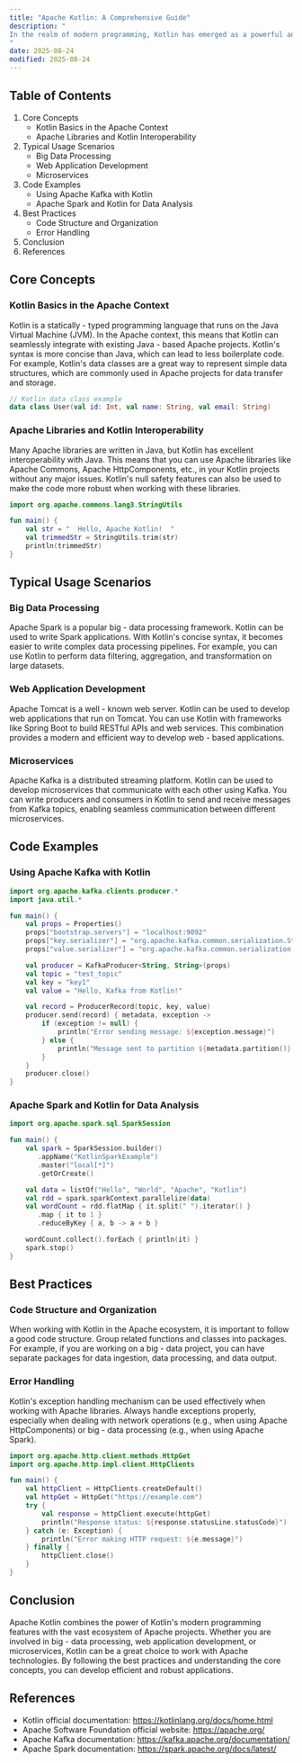 ```yaml
---
title: "Apache Kotlin: A Comprehensive Guide"
description: "
In the realm of modern programming, Kotlin has emerged as a powerful and versatile language, known for its concise syntax, interoperability with Java, and enhanced null safety. Apache, on the other hand, is a well - known open - source foundation that hosts a plethora of projects. When we talk about Apache Kotlin, we are essentially looking at the intersection of Kotlin's capabilities and the infrastructure, libraries, and frameworks provided by the Apache Software Foundation.  This blog post aims to explore the core concepts, typical usage scenarios, and best practices related to leveraging Kotlin within the Apache ecosystem. Whether you are building data - intensive applications, web services, or working on big data projects, understanding how to combine Kotlin with Apache technologies can significantly enhance your development experience.
"
date: 2025-08-24
modified: 2025-08-24
---
```


## Table of Contents
1. Core Concepts
    - Kotlin Basics in the Apache Context
    - Apache Libraries and Kotlin Interoperability
2. Typical Usage Scenarios
    - Big Data Processing
    - Web Application Development
    - Microservices
3. Code Examples
    - Using Apache Kafka with Kotlin
    - Apache Spark and Kotlin for Data Analysis
4. Best Practices
    - Code Structure and Organization
    - Error Handling
5. Conclusion
6. References

## Core Concepts

### Kotlin Basics in the Apache Context
Kotlin is a statically - typed programming language that runs on the Java Virtual Machine (JVM). In the Apache context, this means that Kotlin can seamlessly integrate with existing Java - based Apache projects. Kotlin's syntax is more concise than Java, which can lead to less boilerplate code. For example, Kotlin's data classes are a great way to represent simple data structures, which are commonly used in Apache projects for data transfer and storage.

```kotlin
// Kotlin data class example
data class User(val id: Int, val name: String, val email: String)
```

### Apache Libraries and Kotlin Interoperability
Many Apache libraries are written in Java, but Kotlin has excellent interoperability with Java. This means that you can use Apache libraries like Apache Commons, Apache HttpComponents, etc., in your Kotlin projects without any major issues. Kotlin's null safety features can also be used to make the code more robust when working with these libraries.

```kotlin
import org.apache.commons.lang3.StringUtils

fun main() {
    val str = "  Hello, Apache Kotlin!  "
    val trimmedStr = StringUtils.trim(str)
    println(trimmedStr)
}
```

## Typical Usage Scenarios

### Big Data Processing
Apache Spark is a popular big - data processing framework. Kotlin can be used to write Spark applications. With Kotlin's concise syntax, it becomes easier to write complex data processing pipelines. For example, you can use Kotlin to perform data filtering, aggregation, and transformation on large datasets.

### Web Application Development
Apache Tomcat is a well - known web server. Kotlin can be used to develop web applications that run on Tomcat. You can use Kotlin with frameworks like Spring Boot to build RESTful APIs and web services. This combination provides a modern and efficient way to develop web - based applications.

### Microservices
Apache Kafka is a distributed streaming platform. Kotlin can be used to develop microservices that communicate with each other using Kafka. You can write producers and consumers in Kotlin to send and receive messages from Kafka topics, enabling seamless communication between different microservices.

## Code Examples

### Using Apache Kafka with Kotlin
```kotlin
import org.apache.kafka.clients.producer.*
import java.util.*

fun main() {
    val props = Properties()
    props["bootstrap.servers"] = "localhost:9092"
    props["key.serializer"] = "org.apache.kafka.common.serialization.StringSerializer"
    props["value.serializer"] = "org.apache.kafka.common.serialization.StringSerializer"

    val producer = KafkaProducer<String, String>(props)
    val topic = "test_topic"
    val key = "key1"
    val value = "Hello, Kafka from Kotlin!"

    val record = ProducerRecord(topic, key, value)
    producer.send(record) { metadata, exception ->
        if (exception != null) {
            println("Error sending message: ${exception.message}")
        } else {
            println("Message sent to partition ${metadata.partition()} at offset ${metadata.offset()}")
        }
    }
    producer.close()
}
```

### Apache Spark and Kotlin for Data Analysis
```kotlin
import org.apache.spark.sql.SparkSession

fun main() {
    val spark = SparkSession.builder()
       .appName("KotlinSparkExample")
       .master("local[*]")
       .getOrCreate()

    val data = listOf("Hello", "World", "Apache", "Kotlin")
    val rdd = spark.sparkContext.parallelize(data)
    val wordCount = rdd.flatMap { it.split(" ").iterator() }
       .map { it to 1 }
       .reduceByKey { a, b -> a + b }

    wordCount.collect().forEach { println(it) }
    spark.stop()
}
```

## Best Practices

### Code Structure and Organization
When working with Kotlin in the Apache ecosystem, it is important to follow a good code structure. Group related functions and classes into packages. For example, if you are working on a big - data project, you can have separate packages for data ingestion, data processing, and data output.

### Error Handling
Kotlin's exception handling mechanism can be used effectively when working with Apache libraries. Always handle exceptions properly, especially when dealing with network operations (e.g., when using Apache HttpComponents) or big - data processing (e.g., when using Apache Spark).

```kotlin
import org.apache.http.client.methods.HttpGet
import org.apache.http.impl.client.HttpClients

fun main() {
    val httpClient = HttpClients.createDefault()
    val httpGet = HttpGet("https://example.com")
    try {
        val response = httpClient.execute(httpGet)
        println("Response status: ${response.statusLine.statusCode}")
    } catch (e: Exception) {
        println("Error making HTTP request: ${e.message}")
    } finally {
        httpClient.close()
    }
}
```

## Conclusion
Apache Kotlin combines the power of Kotlin's modern programming features with the vast ecosystem of Apache projects. Whether you are involved in big - data processing, web application development, or microservices, Kotlin can be a great choice to work with Apache technologies. By following the best practices and understanding the core concepts, you can develop efficient and robust applications.

## References
- Kotlin official documentation: https://kotlinlang.org/docs/home.html
- Apache Software Foundation official website: https://apache.org/
- Apache Kafka documentation: https://kafka.apache.org/documentation/
- Apache Spark documentation: https://spark.apache.org/docs/latest/ 